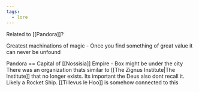 ```yaml
---
tags:
  - lore
---
```

Related to [[Pandora]]?

Greatest machinations of magic - Once you find something of great value it can never be unfound

Pandora == Capital of [[Nossisia]] Empire - Box might be under the city
There was an organization thats similar to [[The Zignus Institute|The Institute]] that no longer exists. Its important the Deus also dont recall it. Likely a Rocket Ship. [[Tillevus le Hoo]] is somehow connected to this